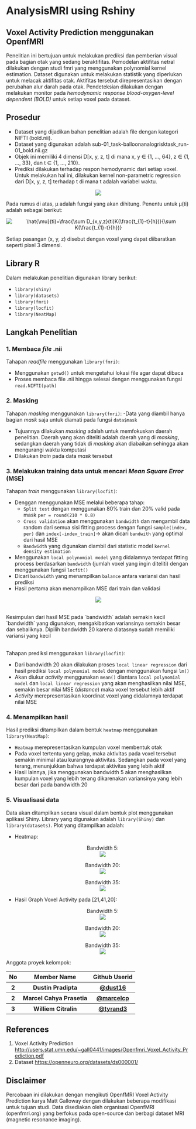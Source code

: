 # AnalysisMRI using Rshiny

## Voxel Activity Prediction menggunakan OpenfMRI

Penelitian ini bertujuan untuk melakukan prediksi dan pemberian visual pada bagian otak yang sedang beraktifitas. Pemodelan aktifitas netral dilakukan dengan studi fmri yang menggunakan polynomial kernel estimation. Dataset digunakan untuk melakukan statistik yang diperlukan untuk melacak aktifitas otak. Aktifitas tersebut direpresentasikan dengan perubahan alur darah pada otak. Pendeteksian dilakukan dengan melakukan monitor pada *hemodynamic response blood-oxygen-level dependent (BOLD)* untuk setiap voxel pada dataset.

## Prosedur

- Dataset yang dijadikan bahan penelitian adalah file dengan kategori NIFTI (bold.nii). 
- Dataset yang digunakan adalah sub-01_task-balloonanalogrisktask_run-01_bold.nii.gz 
- Objek ini memiliki 4 dimensi D[x, y, z, t] di mana x, y ∈ {1, ..., 64}, z ∈ {1, ..., 33}, dan t ∈ {1, ..., 210}. 
- Prediksi dilakukan terhadap respon hemodynamic dari setiap voxel. Untuk melakukan hal ini, dilakukan kernel non-parametric regression dari D[x, y, z, t] terhadap t di mana t adalah variabel waktu.
<p align="center"><img src="http://latex.codecogs.com/gif.latex?D[x,y,z,t]=&space;\muµ_{x,y,z}(t)&plus;\epsilon_{x,y,z}(t)" /></p>
  Pada rumus di atas, µ adalah fungsi yang akan dihitung. Penentu untuk µ(ti) adalah sebagai berikut:
<p align="center"><img src="http://latex.codecogs.com/gif.latex?\hat{\mu}(ti)=\frac{\sum&space;D_{x,y,z}(ti)K(\frac{t_{1}-t}{h})}{\sum&space;K(\frac{t_{1}-t}{h})}" title="\hat{\mu}(ti)=\frac{\sum D_{x,y,z}(ti)K(\frac{t_{1}-t}{h})}{\sum K(\frac{t_{1}-t}{h})}" /></p>
  Setiap pasangan (x, y, z) disebut dengan voxel yang dapat diibaratkan seperti pixel 3 dimensi. 

## Library R

Dalam melakukan penelitian digunakan library berikut:
- `library(shiny)`
- `library(datasets)`
- `library(fmri)`
- `library(locfit)`
- `library(NeatMap)`

## Langkah Penelitian

### 1. Membaca *file* .nii
Tahapan *readfile* menggunakan `library(fmri)`:
- Menggunakan `getwd()` untuk mengetahui lokasi file agar dapat dibaca
- Proses membaca file .nii hingga selesai dengan menggunakan fungsi `read.NIFTI(path)`

### 2. Masking
Tahapan *masking* menggunakan `library(fmri)`:
-Data yang diambil hanya bagian *mask* saja untuk diamati pada fungsi `data$mask`
  - Tujuannya dilakukan *masking* adalah untuk memfokuskan daerah penelitian. Daerah yang akan diteliti adalah daerah yang di *masking*, sedangkan daerah yang tidak di *masking* akan diabaikan sehingga akan mengurangi waktu komputasi
- Dilakukan *train* pada data *mask* tersebut

### 3. Melakukan training data untuk mencari *Mean Square Error* (MSE)
Tahapan *train* menggunakan `library(locfit)`:
- Denggan menggunakan MSE melalui beberapa tahap:
  - `Split test` dengan menggunakan 80% train dan 20% valid pada mask `per = round(210 * 0.8)`
  - `Cross validation` akan menggunakan `bandwidth` dan mengambil data random dari semua sisi fitting process dengan fungsi
    `sample(index, per)` dan `index[-index_train]`-> akan dicari `bandwith` yang optimal dari hasil MSE 
  - `Bandwidth` yang digunakan diambil dari statistic model `kernel density estimation`
- Menggunakan `local polynomial model` yang didalamnya terdapat fitting process berdasarkan `bandwidth` (jumlah voxel yang ingin          diteliti) dengan menggunakan fungsi `locfit()`
- Dicari `bandwidth` yang  menampilkan `balance` antara variansi dan hasil prediksi
- Hasil pertama akan menampilkan MSE dari train dan validasi 
<p align="center"><img src="https://github.com/marcelcp/AnalysisMRI/blob/master/MSE_result.png" /></p><br />
Kesimpulan dari hasil MSE pada `bandwidth` adalah semakin kecil `bandwidth` yang digunakan, mengakibatkan variansinya semakin besar dan sebaliknya. Dipilih bandwidth 20 karena diatasnya sudah memiliki variansi yang kecil<br /><br />


Tahapan prediksi menggunakan `library(locfit)`:
- Dari bandwidth 20 akan dilakukan proses `local linear regression` dari hasil prediksi `local polynomial model` dengan menggunakan fungsi `lm()`
- Akan diukur *activity* menggunakan `mean()` diantara `local polynomial model` dan `local linear regression` yang akan menghasilkan nilai MSE, semakin besar nilai MSE (*distance*) maka voxel tersebut lebih aktif
- *Activity* merepresentasikan koordinat voxel yang didalamnya terdapat nilai MSE

### 4. Menampilkan hasil
Hasil prediksi ditampilkan dalam bentuk `heatmap` menggunakan `library(NeatMap)`: 
- `Heatmap` merepresentasikan kumpulan voxel membentuk otak
- Pada voxel tertentu yang gelap, maka aktivitas pada voxel tersebut semakin minimal atau kurangnya aktivitas. Sedangkan pada voxel yang terang, menunjukkan bahwa terdapat aktivitas yang lebih aktif
- Hasil lainnya, jika menggunakan bandwidth 5 akan menghasilkan kumpulan voxel yang lebih terang dikarenakan variansinya yang lebih besar dari pada bandwidth 20

### 5. Visualisasi data 
Data akan ditampilkan secara visual dalam bentuk plot menggunakan aplikasi Shiny. Library yang digunakan adalah `library(Shiny)` dan `library(datasets)`. Plot yang ditampilkan adalah:
- Heatmap:<br />
  <p align="center">Bandwidth 5:</br><img src="https://raw.githubusercontent.com/marcelcp/AnalysisMRI/master/result_zplane%3D16/bandwidth_5.png" /></p>
  <p align="center">Bandwidth 20:</br><img src="https://raw.githubusercontent.com/marcelcp/AnalysisMRI/master/result_zplane%3D16/bandwidth_20.png" /></p>
  <p align="center">Bandwidth 35:</br><img src="https://raw.githubusercontent.com/marcelcp/AnalysisMRI/master/result_zplane%3D16/bandwidth_35.png" /></p>
  
  
- Hasil Graph Voxel Activity pada [21,41,20]:<br />
  <p align="center">Bandwidth 5:</br><img src="https://raw.githubusercontent.com/marcelcp/AnalysisMRI/master/result_zplane%3D16/activity%5B21%2C41%2C20%5D/graph_band_5.png" /></p>
  <p align="center">Bandwidth 20:</br><img src="https://raw.githubusercontent.com/marcelcp/AnalysisMRI/master/result_zplane%3D16/activity%5B21%2C41%2C20%5D/graph_band_20.png" /></p>
  <p align="center">Bandwidth 35:</br><img src="https://raw.githubusercontent.com/marcelcp/AnalysisMRI/master/result_zplane%3D16/activity%5B21%2C41%2C20%5D/graph_band_35.png" /></p>


Anggota proyek kelompok:
<table>
  <tr>
    <th>No</th>
    <th>Member Name</th>
    <th>Github Userid</th>
  </tr>
  <tr>
    <th>2</th>
    <th>Dustin Pradipta</th>
  <th><a href="https://github.com/dust16">@dust16</th>
  <tr>
    <th>2</th>
    <th>Marcel Cahya Prasetia</th>
  <th><a href="https://github.com/marcelcp">@marcelcp</th>
  </tr>
   <tr>
    <th>3</th>
    <th>Williem Citralin</th>
    <th><a href="https://github.com/tyrand3">@tyrand3</th>
  </tr>
</table>
  
## References
1. Voxel Activity Prediction http://users.stat.umn.edu/~gall0441/images/Openfmri_Voxel_Activity_Prediction.pdf
2. Dataset https://openneuro.org/datasets/ds000001/

## Disclaimer

Percobaan ini dilakukan dengan mengikuti OpenfMRI Voxel Activity Prediction karya Matt Galloway dengan dilakukan beberapa modifikasi untuk tujuan studi. Data disediakan oleh organisasi OpenfMRI (openfmri.org) yang berfokus pada open-source dan berbagi dataset MRI (magnetic resonance imaging).
